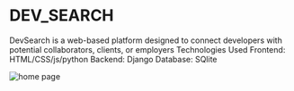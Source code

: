 # DEV_SEARCH
DevSearch is a web-based platform designed to connect developers with potential collaborators, clients, or employers
Technologies Used
Frontend: HTML/CSS/js/python
Backend: Django
Database: SQlite

![home page](https://github.com/user-attachments/assets/df429f45-6b4c-4e47-8a7a-7bd01374f256)




